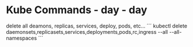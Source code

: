 # Kube Commands - day - day 

delete all deamons, replicas, services, deploy, pods, etc...
´´´
kubectl delete daemonsets,replicasets,services,deployments,pods,rc,ingress --all --all-namespaces
´´´